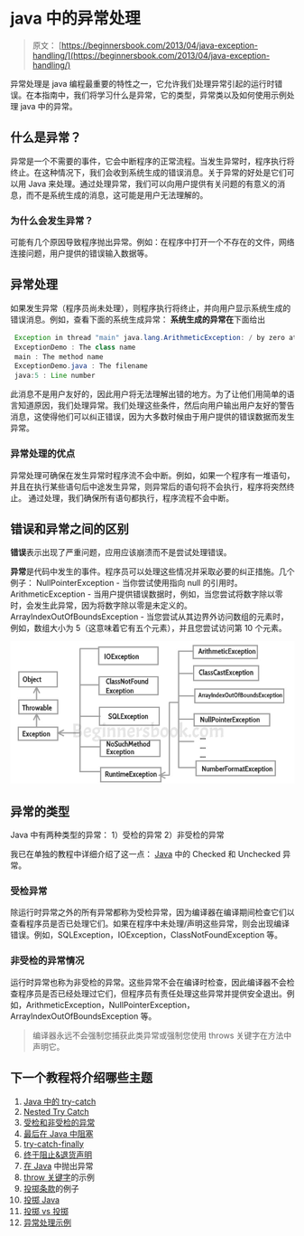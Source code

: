 # java 中的异常处理

> 原文： [https://beginnersbook.com/2013/04/java-exception-handling/](https://beginnersbook.com/2013/04/java-exception-handling/)

异常处理是 java 编程最重要的特性之一，它允许我们处理异常引起的运行时错误。在本指南中，我们将学习什么是异常，它的类型，异常类以及如何使用示例处理 java 中的异常。

## 什么是异常？

异常是一个不需要的事件，它会中断程序的正常流程。当发生异常时，程序执行将终止。在这种情况下，我们会收到系统生成的错误消息。关于异常的好处是它们可以用 Java 来处理。通过处理异常，我们可以向用户提供有关问题的有意义的消息，而不是系统生成的消息，这可能是用户无法理解的。

### 为什么会发生异常？

可能有几个原因导致程序抛出异常。例如：在程序中打开一个不存在的文件，网络连接问题，用户提供的错误输入数据等。

## 异常处理

如果发生异常（程序员尚未处理），则程序执行将终止，并向用户显示系统生成的错误消息。例如，查看下面的系统生成异常：
**系统生成的异常在**下面给出

```java
 Exception in thread "main" java.lang.ArithmeticException: / by zero at ExceptionDemo.main(ExceptionDemo.java:5)
 ExceptionDemo : The class name
 main : The method name
 ExceptionDemo.java : The filename
 java:5 : Line number
```

此消息不是用户友好的，因此用户将无法理解出错的地方。为了让他们用简单的语言知道原因，我们处理异常。我们处理这些条件，然后向用户输出用户友好的警告消息，这使得他们可以纠正错误，因为大多数时候由于用户提供的错误数据而发生异常。

### 异常处理的优点

异常处理可确保在发生异常时程序流不会中断。例如，如果一个程序有一堆语句，并且在执行某些语句后中途发生异常，则异常后的语句将不会执行，程序将突然终止。
通过处理，我们确保所有语句都执行，程序流程不会中断。

## 错误和异常之间的区别

**错误**表示出现了严重问题，应用应该崩溃而不是尝试处理错误。

**异常**是代码中发生的事件。程序员可以处理这些情况并采取必要的纠正措施。几个例子：
NullPointerException - 当你尝试使用指向 null 的引用时。
ArithmeticException - 当用户提供错误数据时，例如，当您尝试将数字除以零时，会发生此异常，因为将数字除以零是未定义的。
ArrayIndexOutOfBoundsException - 当您尝试从其边界外访问数组的元素时，例如，数组大小为 5（这意味着它有五个元素），并且您尝试访问第 10 个元素。

![Exception classes hierarchy](img/28f90627b0e8b73e86243d3c86fbc3f9.jpg)

## 异常的类型

Java 中有两种类型的异常：
1）受检的异常
2）非受检的异常

我已在单独的教程中详细介绍了这一点： [Java](https://beginnersbook.com/2013/04/java-checked-unchecked-exceptions-with-examples/) 中的 Checked 和 Unchecked 异常。

### 受检异常

除运行时异常之外的所有异常都称为受检异常，因为编译器在编译期间检查它们以查看程序员是否已处理它们。如果在程序中未处理/声明这些异常，则会出现编译错误。例如，SQLException，IOException，ClassNotFoundException 等。

### 非受检的异常情况

运行时异常也称为非受检的异常。这些异常不会在编译时检查，因此编译器不会检查程序员是否已经处理过它们，但程序员有责任处理这些异常并提供安全退出。例如，ArithmeticException，NullPointerException，ArrayIndexOutOfBoundsException 等。

> 编译器永远不会强制您捕获此类异常或强制您使用 throws 关键字在方法中声明它。

## 下一个教程将介绍哪些主题

1.  [Java 中的 try-catch](https://beginnersbook.com/2013/04/try-catch-in-java/)
2.  [Nested Try Catch](https://beginnersbook.com/2013/04/nested-try-catch/)
3.  [受检和非受检的异常](https://beginnersbook.com/2013/04/java-checked-unchecked-exceptions-with-examples/)
4.  [最后在 Java 中阻塞](https://beginnersbook.com/2013/04/java-finally-block/)
5.  [try-catch-finally](https://beginnersbook.com/2013/05/flow-in-try-catch-finally/)
6.  [终于阻止&amp;退货声明](https://beginnersbook.com/2013/05/java-finally-return/)
7.  [在 Java](https://beginnersbook.com/2013/04/throw-in-java/) 中抛出异常
8.  [throw 关键字](https://beginnersbook.com/2013/12/throw-keyword-example-in-java/)的示例
9.  [投掷条款](https://beginnersbook.com/2013/12/throws-keyword-example-in-java/)的例子
10.  [投掷 Java](https://beginnersbook.com/2013/04/java-throws/)
11.  [投掷 vs 投掷](https://beginnersbook.com/2013/04/difference-between-throw-and-throws-in-java/)
12.  [异常处理示例](https://beginnersbook.com/2013/04/exception-handling-examples/)